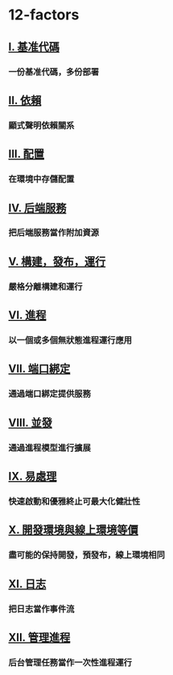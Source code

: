 12-factors
==================

## [I. 基准代碼](./codebase)
### 一份基准代碼，多份部署

## [II. 依賴](./dependencies)
### 顯式聲明依賴關系

## [III. 配置](./config)
### 在環境中存儲配置

## [IV. 后端服務](./backing-services)
### 把后端服務當作附加資源

## [V. 構建，發布，運行](./build-release-run)
### 嚴格分離構建和運行

## [VI. 進程](./processes)
### 以一個或多個無狀態進程運行應用

## [VII. 端口綁定](./port-binding)
### 通過端口綁定提供服務

## [VIII. 並發](./concurrency)
### 通過進程模型進行擴展

## [IX. 易處理](./disposability)
### 快速啟動和優雅終止可最大化健壯性

## [X. 開發環境與線上環境等價](./dev-prod-parity)
### 盡可能的保持開發，預發布，線上環境相同

## [XI. 日志](./logs)
### 把日志當作事件流

## [XII. 管理進程](./admin-processes)
### 后台管理任務當作一次性進程運行
